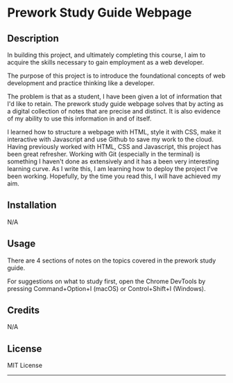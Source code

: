# Prework Study Guide Webpage

## Description


In building this project, and ultimately completing this course, I aim to acquire the skills necessary to gain employment as a web developer.

The purpose of this project is to introduce the foundational concepts of web development and practice thinking like a developer. 

The problem is that as a student, I have been given a lot of information that I'd like to retain. The prework study guide webpage solves that by acting as a digital collection of notes that are precise and distinct. It is also evidence of my ability to use this information in and of itself.

I learned how to structure a webpage with HTML, style it with CSS, make it interactive with Javascript and use Github to save my work to the cloud. Having previously worked with HTML, CSS and Javascript, this project has been great refresher. Working with Git (especially in the terminal) is something I haven't done as extensively and it has a been very interesting learning curve. As I write this, I am learning how to deploy the project I've been working. Hopefully, by the time you read this, I will have achieved my aim.


## Installation

N/A

## Usage

There are 4 sections of notes on the topics covered in the prework study guide. 

 For suggestions on what to study first, open the Chrome DevTools by pressing Command+Option+I (macOS) or Control+Shift+I (Windows).



## Credits

N/A

## License

MIT License

---

